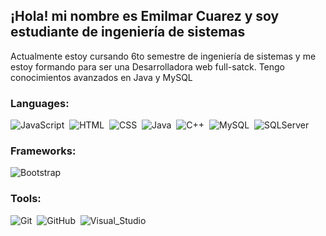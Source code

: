 
## ¡Hola! mi nombre es Emilmar Cuarez y soy estudiante de ingeniería de sistemas

<p>Actualmente estoy cursando 6to semestre de ingeniería de sistemas y me estoy formando para ser una Desarrolladora web full-satck. Tengo conocimientos avanzados en Java y MySQL</p>

### Languages:
![JavaScript](https://img.shields.io/badge/JavaScript-fafa3c?style=for-the-badge&logo=JavaScript&logoColor=white&labelColor=101010)&nbsp;
![HTML](https://img.shields.io/badge/HTML-f58e20?style=for-the-badge&logo=HTML5&logoColor=white&labelColor=101010)&nbsp;
![CSS](https://img.shields.io/badge/CSS-1cb3ff?style=for-the-badge&logo=CSS3&logoColor=white&labelColor=101010)&nbsp;
![Java](https://img.shields.io/badge/Java-f51b1b?style=for-the-badge&logo=Java&logoColor=white&labelColor=101010)&nbsp;
![C++](https://img.shields.io/badge/C++-1127f2?style=for-the-badge&logo=c%2b%2b&logoColor=white&labelColor=101010)&nbsp;
![MySQL](https://img.shields.io/badge/MySQL-2578b8?style=for-the-badge&logo=MySQL&logoColor=white&labelColor=101010)&nbsp;
![SQLServer](https://img.shields.io/badge/SQL_Server-e33636?style=for-the-badge&logo=sql&logoColor=white&labelColor=101010)&nbsp;

### Frameworks:
![Bootstrap](https://img.shields.io/badge/Bootstrap-ed6dd6?style=for-the-badge&logo=Bootstrap&logoColor=white&labelColor=101010)&nbsp;

### Tools:
![Git](https://img.shields.io/badge/Git-ed3907?style=for-the-badge&logo=Git&logoColor=white&labelColor=101010)&nbsp;
![GitHub](https://img.shields.io/badge/GitHub-546573?style=for-the-badge&logo=GitHub&logoColor=white&labelColor=101010)&nbsp;
![Visual_Studio](https://img.shields.io/badge/Visual_Studio-53aaed?style=for-the-badge&logo=Visual-Studio&logoColor=white&labelColor=101010)&nbsp;


